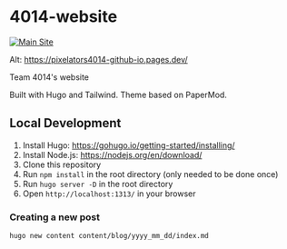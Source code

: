 # 4014-website

[![Main Site](https://github.com/Pixelators4014/Pixelators4014.github.io/actions/workflows/hugo.yml/badge.svg)](https://pixelators.org)

Alt: https://pixelators4014-github-io.pages.dev/


Team 4014's website

Built with Hugo and Tailwind.
Theme based on PaperMod.

## Local Development

1. Install Hugo: https://gohugo.io/getting-started/installing/
2. Install Node.js: https://nodejs.org/en/download/
3. Clone this repository
4. Run `npm install` in the root directory (only needed to be done once)
5. Run `hugo server -D` in the root directory
6. Open `http://localhost:1313/` in your browser


### Creating a new post

```shell
hugo new content content/blog/yyyy_mm_dd/index.md
```
